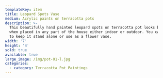 ```yaml
---
templateKey: item
title: Leopard Spots Vase
medium: Acrylic paints on terracotta pots
description: >-
  This beautifully hand painted leopard spots on terracotta pot looks beautiful
  when placed in any part of the house either indoor or outdoor. You can choose
  to keep it stand alone or use as a flower vase.
width: '7'
height: '4'
sold: true
available: true
large_image: /img/pot-01-l.jpg
categories:
  - category: Terracotta Pot Paintings
---
```


